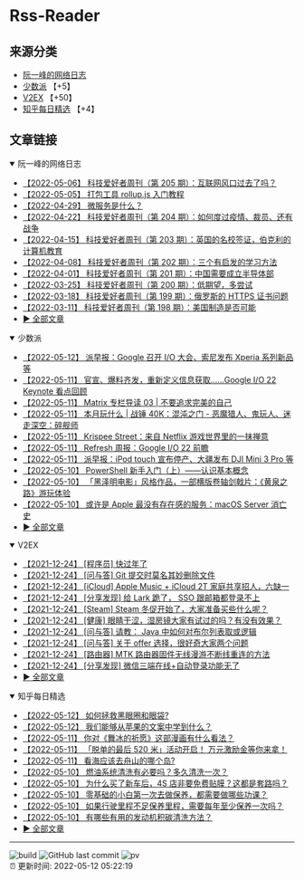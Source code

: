 # Rss-Reader

## 来源分类

* [阮一峰的网络日志](#阮一峰的网络日志)
* [少数派](#少数派) 【+5】
* [V2EX](#V2EX) 【+50】
* [知乎每日精选](#知乎每日精选) 【+4】

## 文章链接

<details open>
    <summary id="阮一峰的网络日志">
     阮一峰的网络日志
    </summary>


* [【2022-05-06】 科技爱好者周刊（第 205 期）：互联网风口过去了吗？](http://www.ruanyifeng.com/blog/2022/05/weekly-issue-205.html)
* [【2022-05-05】 打包工具 rollup.js 入门教程](http://www.ruanyifeng.com/blog/2022/05/rollup.html)
* [【2022-04-29】 微服务是什么？](http://www.ruanyifeng.com/blog/2022/04/microservice.html)
* [【2022-04-22】 科技爱好者周刊（第 204 期）：如何度过疫情、裁员、还有战争](http://www.ruanyifeng.com/blog/2022/04/weekly-issue-204.html)
* [【2022-04-15】 科技爱好者周刊（第 203 期）：英国的名校签证，伯克利的计算机教育](http://www.ruanyifeng.com/blog/2022/04/weekly-issue-203.html)
* [【2022-04-08】 科技爱好者周刊（第 202 期）：三个有启发的学习方法](http://www.ruanyifeng.com/blog/2022/04/weekly-issue-202.html)
* [【2022-04-01】 科技爱好者周刊（第 201 期）：中国需要成立半导体部](http://www.ruanyifeng.com/blog/2022/04/weekly-issue-201.html)
* [【2022-03-25】 科技爱好者周刊（第 200 期）：低期望，多尝试](http://www.ruanyifeng.com/blog/2022/03/weekly-issue-200.html)
* [【2022-03-18】 科技爱好者周刊（第 199 期）：俄罗斯的 HTTPS 证书问题](http://www.ruanyifeng.com/blog/2022/03/weekly-issue-199.html)
* [【2022-03-11】 科技爱好者周刊（第 198 期）：美国制造是否可能](http://www.ruanyifeng.com/blog/2022/03/weekly-issue-198.html)
* [:arrow_forward: 全部文章](data/阮一峰的网络日志.md)
</details>

<details open>
    <summary id="少数派">
     少数派
    </summary>


* [【2022-05-12】 派早报：Google 召开 I/O 大会、索尼发布 Xperia 系列新品等](https://sspai.com/post/73164)
* [【2022-05-11】 官宣、爆料齐发，重新定义信息获取……Google I/O 22 Keynote 看点回顾](https://sspai.com/post/73161)
* [【2022-05-11】 Matrix 专栏导读 03 | 不要追求完美的自己](https://sspai.com/post/73119)
* [【2022-05-11】 本月玩什么 | 战锤 40K：混沌之门 - 恶魔猎人、鬼玩人、迷走深空：碎舰师](https://sspai.com/post/73149)
* [【2022-05-11】 Krispee Street：来自 Netflix 游戏世界里的一抹禅意](https://sspai.com/post/73123)
* [【2022-05-11】 Refresh 周报：Google I/O 22 前瞻](https://sspai.com/post/73144)
* [【2022-05-11】 派早报：iPod touch 宣布停产、大疆发布 DJI Mini 3 Pro 等](https://sspai.com/post/73145)
* [【2022-05-10】 PowerShell 新手入门（上）——认识基本概念](https://sspai.com/prime/story/powershell-primer-01)
* [【2022-05-10】 「黑泽明电影」风格作品，一部横版卷轴剑戟片：《黄泉之路》游玩体验](https://sspai.com/post/73122)
* [【2022-05-10】 或许是 Apple 最没有存在感的服务：macOS Server 消亡史](https://sspai.com/post/73125)
* [:arrow_forward: 全部文章](data/少数派.md)
</details>

<details open>
    <summary id="V2EX">
     V2EX
    </summary>


* [【2021-12-24】 [程序员] 快过年了](https://www.v2ex.com/t/824201)
* [【2021-12-24】 [问与答] Git 提交时莫名其妙删除文件](https://www.v2ex.com/t/824200)
* [【2021-12-24】 [iCloud] Apple Music + iCloud 2T 家庭共享招人，六缺一](https://www.v2ex.com/t/824199)
* [【2021-12-24】 [分享发现] 给 Lark 跪了， SSO 跟邮箱都登录不上](https://www.v2ex.com/t/824198)
* [【2021-12-24】 [Steam] Steam 冬促开始了，大家准备买些什么呢？](https://www.v2ex.com/t/824197)
* [【2021-12-24】 [健康] 眼睛干涩，湿房镜大家有试过的吗？有没有效果？](https://www.v2ex.com/t/824196)
* [【2021-12-24】 [问与答] 请教： Java 中如何对布尔列表取或逻辑](https://www.v2ex.com/t/824194)
* [【2021-12-24】 [问与答] 关于 offer 选择，很好奇大家两个问题](https://www.v2ex.com/t/824192)
* [【2021-12-24】 [路由器] MTK 路由器固件无线漫游不断线重连的方法](https://www.v2ex.com/t/824191)
* [【2021-12-24】 [分享发现] 微信三端在线+自动登录功能无了](https://www.v2ex.com/t/824190)
* [:arrow_forward: 全部文章](data/V2EX.md)
</details>

<details open>
    <summary id="知乎每日精选">
     知乎每日精选
    </summary>


* [【2022-05-12】 如何拯救黑眼圈和眼袋?](http://www.zhihu.com/question/526252172/answer/2481715128?utm_campaign=rss&utm_medium=rss&utm_source=rss&utm_content=title)
* [【2022-05-12】 我们能够从苹果的文案中学到什么？](http://zhuanlan.zhihu.com/p/25744274?utm_campaign=rss&utm_medium=rss&utm_source=rss&utm_content=title)
* [【2022-05-11】 你对《舞冰的祈愿》这部漫画有什么看法？](http://www.zhihu.com/question/516614137/answer/2475074059?utm_campaign=rss&utm_medium=rss&utm_source=rss&utm_content=title)
* [【2022-05-11】 「脱单的最后 520 米」活动开启！ 万元激励金等你来拿！](http://zhuanlan.zhihu.com/p/512582046?utm_campaign=rss&utm_medium=rss&utm_source=rss&utm_content=title)
* [【2022-05-11】 看海应该去舟山的哪个岛?](http://www.zhihu.com/question/343960753/answer/2478566355?utm_campaign=rss&utm_medium=rss&utm_source=rss&utm_content=title)
* [【2022-05-10】 燃油系统清洗有必要吗？多久清洗一次？](http://www.zhihu.com/question/531498990/answer/2479182810?utm_campaign=rss&utm_medium=rss&utm_source=rss&utm_content=title)
* [【2022-05-10】 为什么买了新车后，4S 店非要免费贴膜？这都是套路吗？](http://www.zhihu.com/question/531576025/answer/2479173698?utm_campaign=rss&utm_medium=rss&utm_source=rss&utm_content=title)
* [【2022-05-10】 零基础的小白第一次去做保养，都需要做哪些功课？](http://www.zhihu.com/question/531487339/answer/2479126471?utm_campaign=rss&utm_medium=rss&utm_source=rss&utm_content=title)
* [【2022-05-10】 如果行驶里程不足保养里程，需要每年至少保养一次吗？](http://www.zhihu.com/question/531487981/answer/2479025436?utm_campaign=rss&utm_medium=rss&utm_source=rss&utm_content=title)
* [【2022-05-10】 有哪些有用的发动机积碳清洗方法？](http://www.zhihu.com/question/531499257/answer/2476745601?utm_campaign=rss&utm_medium=rss&utm_source=rss&utm_content=title)
* [:arrow_forward: 全部文章](data/知乎每日精选.md)
</details>


---

![build](https://github.com/LikaiLee/rss-reader/workflows/rss%20reader/badge.svg)
![GitHub last commit](https://img.shields.io/github/last-commit/likailee/rss-reader)
![pv](https://pageview.vercel.app/?github_user=likailee) <br>
:alarm_clock: 更新时间: 2022-05-12 05:22:19